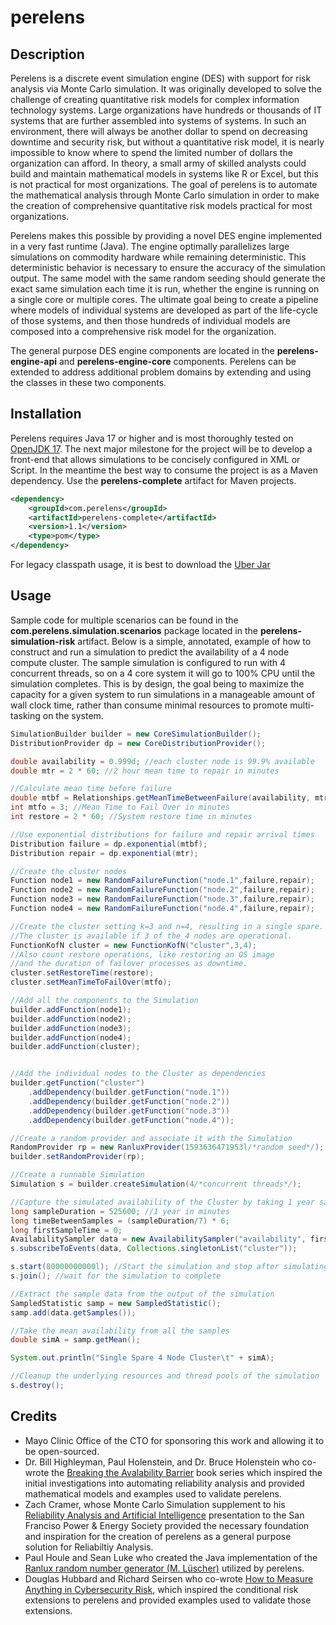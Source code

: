 # perelens

## Description

Perelens is a discrete event simulation engine (DES) with support for risk analysis via Monte Carlo simulation.
It was originally developed to solve the challenge of creating quantitative risk models for complex information technology systems.
Large organizations have hundreds or thousands of IT systems that are further assembled into systems of systems.
In such an environment, there will always be another dollar to spend on decreasing downtime and security risk, but without a quantitative risk model, it is nearly impossible to know where to spend the limited number of dollars the organization can afford.
In theory, a small army of skilled analysts could build and maintain mathematical models in systems like R or Excel, but this is not practical for most organizations.
The goal of perelens is to automate the mathematical analysis through Monte Carlo simulation in order to make the creation of comprehensive quantitative risk models practical for most organizations.

Perelens makes this possible by providing a novel DES engine implemented in a very fast runtime (Java).
The engine optimally parallelizes large simulations on commodity hardware while remaining deterministic.
This deterministic behavior is necessary to ensure the accuracy of the simulation output.
The same model with the same random seeding should generate the exact same simulation each time it is run, whether the engine is running on a single core or multiple cores.
The ultimate goal being to create a pipeline where models of individual systems are developed as part of the life-cycle of those systems, and then those hundreds of individual models are composed into a comprehensive risk model for the organization.

The general purpose DES engine components are located in the **perelens-engine-api** and **perelens-engine-core** components.
Perelens can be extended to address additional problem domains by extending and using the classes in these two components.

## Installation

Perelens requires Java 17 or higher and is most thoroughly tested on [OpenJDK 17](https://adoptium.net/temurin/releases/?version=17).
The next major milestone for the project will be to develop a front-end that allows simulations to be concisely configured in XML or Script.
In the meantime the best way to consume the project is as a Maven dependency.
Use the **perelens-complete** artifact for Maven projects.

```xml
<dependency>
    <groupId>com.perelens</groupId>
    <artifactId>perelens-complete</artifactId>
    <version>1.1</version>
    <type>pom</type>
</dependency>
```

For legacy classpath usage, it is best to download the [Uber Jar](https://repo1.maven.org/maven2/com/perelens/perelens-uberjar/1.1/)

## Usage

Sample code for multiple scenarios can be found in the **com.perelens.simulation.scenarios** package located in the **perelens-simulation-risk** artifact.
Below is a simple, annotated, example of how to construct and run a simulation to predict the availability of a 4 node compute cluster.
The sample simulation is configured to run with 4 concurrent threads, so on a 4 core system it will go to 100% CPU until the simulation completes.
This is by design, the goal being to maximize the capacity for a given system to run simulations in a manageable amount of wall clock time,
rather than consume minimal resources to promote multi-tasking on the system.

```java
SimulationBuilder builder = new CoreSimulationBuilder();
DistributionProvider dp = new CoreDistributionProvider();

double availability = 0.999d; //each cluster node is 99.9% available
double mtr = 2 * 60; //2 hour mean time to repair in minutes

//Calculate mean time before failure
double mtbf = Relationships.getMeanTimeBetweenFailure(availability, mtr); 
int mtfo = 3; //Mean Time to Fail Over in minutes
int restore = 2 * 60; //System restore time in minutes

//Use exponential distributions for failure and repair arrival times
Distribution failure = dp.exponential(mtbf);
Distribution repair = dp.exponential(mtr);

//Create the cluster nodes
Function node1 = new RandomFailureFunction("node.1",failure,repair);
Function node2 = new RandomFailureFunction("node.2",failure,repair);
Function node3 = new RandomFailureFunction("node.3",failure,repair);
Function node4 = new RandomFailureFunction("node.4",failure,repair);

//Create the cluster setting k=3 and n=4, resulting in a single spare.
//The cluster is available if 3 of the 4 nodes are operational.
FunctionKofN cluster = new FunctionKofN("cluster",3,4);
//Also count restore operations, like restoring an OS image
//and the duration of failover processes as downtime.
cluster.setRestoreTime(restore);
cluster.setMeanTimeToFailOver(mtfo);

//Add all the components to the Simulation
builder.addFunction(node1);
builder.addFunction(node2);
builder.addFunction(node3);
builder.addFunction(node4);
builder.addFunction(cluster);


//Add the individual nodes to the Cluster as dependencies
builder.getFunction("cluster")
	.addDependency(builder.getFunction("node.1"))
	.addDependency(builder.getFunction("node.2"))
	.addDependency(builder.getFunction("node.3"))
	.addDependency(builder.getFunction("node.4"));

//Create a random provider and associate it with the Simulation
RandomProvider rp = new RanluxProvider(1593636471953l/*random seed*/);
builder.setRandomProvider(rp);

//Create a runnable Simulation
Simulation s = builder.createSimulation(4/*concurrent threads*/);

//Capture the simulated availability of the Cluster by taking 1 year samples during the simulation
long sampleDuration = 525600; //1 year in minutes
long timeBetweenSamples = (sampleDuration/7) * 6;
long firstSampleTime = 0;
AvailabilitySampler data = new AvailabilitySampler("availability", firstSampleTime,sampleDuration, timeBetweenSamples);
s.subscribeToEvents(data, Collections.singletonList("cluster"));

s.start(80000000000l); //Start the simulation and stop after simulating 152,000 years in minutes
s.join(); //wait for the simulation to complete

//Extract the sample data from the output of the simulation
SampledStatistic samp = new SampledStatistic();
samp.add(data.getSamples());

//Take the mean availability from all the samples
double simA = samp.getMean();

System.out.println("Single Spare 4 Node Cluster\t" + simA);

//Cleanup the underlying resources and thread pools of the simulation
s.destroy();
```

## Credits

* Mayo Clinic Office of the CTO for sponsoring this work and allowing it to be open-sourced.
* Dr. Bill Highleyman, Paul Holenstein, and Dr. Bruce Holenstein who co-wrote the [Breaking the Avalability Barrier](https://www.availabilitydigest.com/book.htm) book series which inspired the initial investigations into automating reliability analysis and provided mathematical models and examples used to validate perelens.
* Zach Cramer, whose Monte Carlo Simulation supplement to his [Reliability Analysis and Artificial Intelligence](https://www.ewh.ieee.org/r6/san_francisco/pes/past_presentations.htm) presentation to the San Franciso Power & Energy Society provided the necessary foundation and inspiration for the creation of perelens as a general purpose solution for Reliabiltiy Analysis.
* Paul Houle and Sean Luke who created the Java implementation of the [Ranlux random number generator (M. Lüscher)](https://luscher.web.cern.ch/luscher/ranlux/) utilized by perelens.
* Douglas Hubbard and Richard Seirsen who co-wrote [How to Measure Anything in Cybersecurity Risk](https://www.howtomeasureanything.com/cybersecurity/), which inspired the conditional risk extensions to perelens and provided examples used to validate those extensions.

